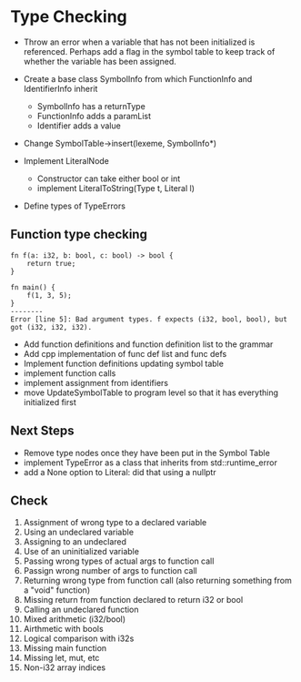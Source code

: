# Type Checking
- Throw an error when a variable that has not been initialized is referenced. Perhaps add a flag in the symbol table to keep track of whether the variable has been assigned. 
- Create a base class SymbolInfo from which FunctionInfo and IdentifierInfo inherit
    - SymbolInfo has a returnType
    - FunctionInfo adds a paramList
    - Identifier adds a value
- Change SymbolTable->insert(lexeme, SymbolInfo*)
- Implement LiteralNode
    - Constructor can take either bool or int
    - implement LiteralToString(Type t, Literal l)

- Define types of TypeErrors

## Function type checking
```
fn f(a: i32, b: bool, c: bool) -> bool {
    return true;
}

fn main() {
    f(1, 3, 5);
}
--------
Error [line 5]: Bad argument types. f expects (i32, bool, bool), but got (i32, i32, i32). 
```

- Add function definitions and function definition list to the grammar
- Add cpp implementation of func def list and func defs
- Implement function definitions updating symbol table
- implement function calls
- implement assignment from identifiers
- move UpdateSymbolTable to program level so that it has everything initialized first


## Next Steps
- Remove type nodes once they have been put in the Symbol Table
- implement TypeError as a class that inherits from std::runtime_error
- add a None option to Literal: did that using a nullptr


## Check
1. Assignment of wrong type to a declared variable
2. Using an undeclared variable
3. Assigning to an undeclared 
4. Use of an uninitialized variable
5. Passing wrong types of actual args to function call
6. Passign wrong number of args to function call
7. Returning wrong type from function call (also returning something from a "void" function)
8. Missing return from function declared to return i32 or bool
9. Calling an undeclared function
10. Mixed arithmetic (i32/bool)
11. Airthmetic with bools
12. Logical comparison with i32s
13. Missing main function
14. Missing let, mut, etc
15. Non-i32 array indices
